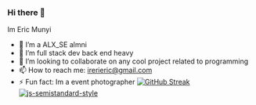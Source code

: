 ### Hi there 👋
Im Eric Munyi
- 🔭 I’m a ALX_SE almni
- 🌱 I’m full stack dev back end heavy
- 👯 I’m looking to collaborate on any cool project related to programming
- 📫 How to reach me: irerieric@gmail.com
- ⚡ Fun fact: Im a event photographer
[![GitHub Streak](https://streak-stats.demolab.com/?user=juicecola)](https://git.io/streak-stats)
[![js-semistandard-style](https://img.shields.io/badge/code%20style-semistandard-brightgreen.svg)](https://github.com/standard/semistandard)
